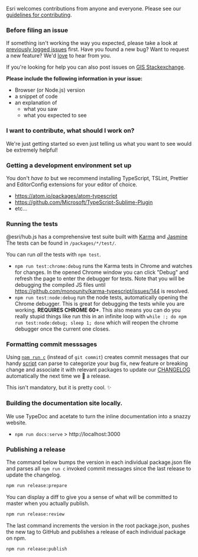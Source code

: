 Esri welcomes contributions from anyone and everyone. Please see our [guidelines for contributing](https://github.com/esri/contributing).

### Before filing an issue

If something isn't working the way you expected, please take a look at [previously logged issues](https://github.com/ArcGIS/hub.js/issues) first.  Have you found a new bug?  Want to request a new feature?  We'd [love](https://github.com/ArcGIS/hub.js/issues/new) to hear from you.

If you're looking for help you can also post issues on [GIS Stackexchange](http://gis.stackexchange.com/questions/ask?tags=esri-oss).

**Please include the following information in your issue:**
* Browser (or Node.js) version
* a snippet of code
* an explanation of
  * what you saw
  * what you expected to see

### I want to contribute, what should I work on?

We're just getting started so even just telling us what you want to see would be extremely helpful!

### Getting a development environment set up

You don't _have to_ but we recommend installing TypeScript, TSLint, Prettier and EditorConfig extensions for your editor of choice.

* https://atom.io/packages/atom-typescript
* https://github.com/Microsoft/TypeScript-Sublime-Plugin
* etc...

### Running the tests

@esri/hub.js has a comprehensive test suite built with [Karma](http://karma-runner.github.io/0.12/index.html) and [Jasmine](https://jasmine.github.io/) The tests can be found in `/packages/*/test/`.

You can run _all_ the tests with `npm test`.

* `npm run test:chrome:debug` runs the Karma tests in Chrome and watches for changes. In the opened Chrome window you can click "Debug" and refresh the page to enter the debugger for tests. Note that you will be debugging the compiled JS files until https://github.com/monounity/karma-typescript/issues/144 is resolved.
* `npm run test:node:debug` run the node tests, automatically opening the Chrome debugger. This is great for debugging the tests while you are working. **REQUIRES CHROME 60+**. This also means you can do you really stupid things like run this in an infinite loop with `while :; do npm run test:node:debug; sleep 1; done` which will reopen the chrome debugger once the current one closes.

### Formatting commit messsages

Using [`npm run c`](https://github.com/Esri/hub.js/blob/4aeb8f23c3c91beaf44c05ac32278e5a22b5a69e/package.json#L112) (instead of `git commit`) creates commit messages that our handy [script](https://github.com/Esri/arcgis-rest-js/blob/master/support/changelog.js) can parse to categorize your bug fix, new feature or breaking change and associate it with relevant packages to update our [CHANGELOG](CHANGELOG.md) automatically the next time we :rocket: a release.

This isn't mandatory, but it is pretty cool. :sparkles:

### Building the documentation site locally.

We use TypeDoc and acetate to turn the inline documentation into a snazzy website.

* `npm run docs:serve` > http://localhost:3000

### Publishing a release

The command below bumps the version in each individual package.json file and parses all `npm run c` invoked commit messages since the last release to update the changelog.

```bash
npm run release:prepare
```

You can display a diff to give you a sense of what will be committed to master when you actually publish.

```bash
npm run release:review
```

The last command increments the version in the root package.json, pushes the new tag to GitHub and publishes a release of each individual package on npm.

```bash
npm run release:publish
```
